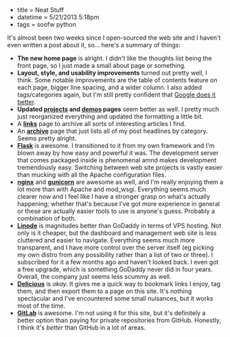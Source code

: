 * title = Neat Stuff
* datetime = 5/21/2013 5:18pm
* tags = soofw python

It's almost been two weeks since I open-sourced the web site and I haven't even written a post about it, so... here's a summary of things:

* **The new home page** is alright. I didn't like the thoughts list being the front page, so I just made a small about page or something.
* **Layout, style,  and usability improvements** turned out pretty well, I think. Some notable improvements are the table of contents feature on each page, bigger line spacing, and a wider column. I also added tags/categories again, but I'm still pretty confident that [Google does it better](http://google.com/#q=site:soofw.com+vim).
* **Updated [projects](http://soofw.com/projects/) and [demos](http://soofw.com/demos/) pages** seem better as well. I pretty much just reorganized everything and updated the formatting a little bit.
* A **[links](http://soofw.com/links/)** page to archive all sorts of interesting articles I find.
* An **[archive](http://soofw.com/thoughts/archive/)** page that just lists all of my post headlines by category. Seems pretty alright.
* **[Flask](http://flask.pocoo.org/)** is awesome. I transitioned to it from my own framework and I'm blown away by how easy and powerful it was. The development server that comes packaged inside is phenomenal amnd makes development tremendously easy. Switching between web site projects is vastly easier than mucking with all the Apache configuration files.
* **[nginx](http://www.nginx.org/)** and **[gunicorn](http://gunicorn.org/)** are awesome as well, and I'm really enjoying them a lot more than with Apache and mod_wsgi. Everything seems much clearer now and I feel like I have a stronger grasp on what's actually happening; whether that's because I've got more experience in general or these are actually easier tools to use is anyone's guess. Probably a combination of both.
* **[Linode](http://linode.com/)** is magnitudes better than GoDaddy in terms of VPS hosting. Not only is it cheaper, but the dashboard and management web site is less cluttered and easier to navigate. Everything seems much more transparent, and I have more control over the server itself (eg picking my own distro from any possibility rather than a list of two or three). I subscribed for it a few months ago and haven't looked back. I even got a free upgrade, which is something GoDaddy never did in four years. Overall, the company just seems less scummy as well.
* **[Delicious](http://delicious.com/)** is *okay.* It gives me a quick way to bookmark links I enjoy, tag them, and then export them to a page on this site. It's nothing spectacular and I've encountered some small nuisances, but it works most of the time.
* **[GitLab](http://gitlab.org/)** is awesome. I'm not using it for this site, but it's definitely a better option than paying for private repositories from GitHub. Honestly, I think it's *better* than GitHub in a lot of areas.

